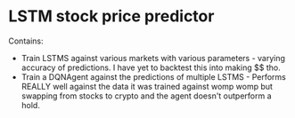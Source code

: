 # LSTM stock price predictor

Contains:

* Train LSTMS against various markets with various parameters - varying accuracy of predictions. I have yet to backtest this into making $$ tho.
* Train a DQNAgent against the predictions of multiple LSTMS  - Performs REALLY well against the data it was trained against womp womp but swapping from stocks to crypto and the agent doesn't outperform a hold.

